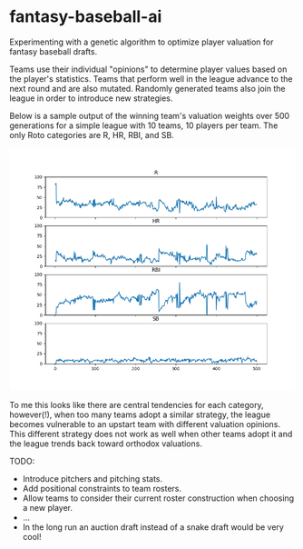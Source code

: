 # fantasy-baseball-ai

Experimenting with a genetic algorithm to optimize player valuation for fantasy baseball drafts. 

Teams use their individual "opinions" to determine player values based on the player's statistics. Teams that perform well in the league advance to the next round and are also mutated. Randomly generated teams also join the league in order to introduce new strategies. 

Below is a sample output of the winning team's valuation weights over 500 generations for a simple league with 10 teams, 10 players per team. The only Roto categories are R, HR, RBI, and SB.  

![Sample Sims](sim-params.png)   

To me this looks like there are central tendencies for each category, however(!), when too many teams adopt a similar strategy, the league becomes vulnerable to an upstart team with different valuation opinions. This different strategy does not work as well when other teams adopt it and the league trends back toward orthodox valuations. 

TODO:
* Introduce pitchers and pitching stats.
* Add positional constraints to team rosters.
* Allow teams to consider their current roster construction when choosing a new player. 
* ...
* In the long run an auction draft instead of a snake draft would be very cool!
